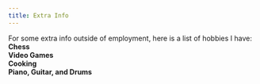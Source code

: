 ```yaml
---
title: Extra Info 
---  
```

For some extra info outside of employment, here is a list of hobbies I have:  
**Chess  
Video Games  
Cooking  
Piano, Guitar, and Drums**
